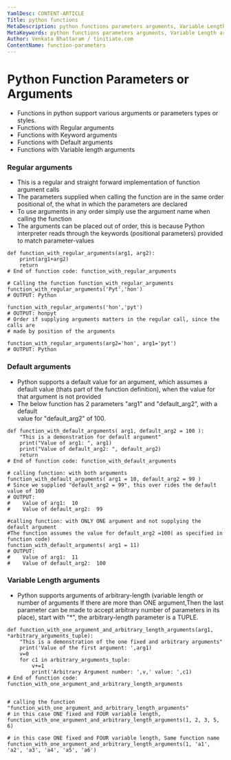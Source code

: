 ```yaml
---
YamlDesc: CONTENT-ARTICLE
Title: python functions
MetaDescription: python functions parameters arguments, Variable Length arguments, function with parameters, function with return value example code, tutorials
MetaKeywords: python functions parameters arguments, Variable Length arguments, function with parameters, function with return value example code, tutorials
Author: Venkata Bhattaram / tinitiate.com
ContentName: function-parameters
---
```



# Python Function Parameters or Arguments
* Functions in python support various arguments or parameters
  types or styles.
* Functions with Regular arguments
* Functions with Keyword arguments
* Functions with Default arguments
* Functions with Variable length arguments


### Regular arguments 
* This is a regular and straight forward implementation of function argument calls
* The parameters supplied when calling the function are in the same order
  positional of, the what in which the parameters are declared
* To use arguments in any order simply use the argument name when 
  calling the function
* The arguments can be placed out of order, this is because Python interpreter 
  reads through the keywords (positional parameters) provided to match
  parameter-values
```
def function_with_regular_arguments(arg1, arg2):
    print(arg1+arg2)
    return
# End of function code: function_with_regular_arguments

# Calling the function function_with_regular_arguments
function_with_regular_arguments('Pyt','hon')
# OUTPUT: Python

function_with_regular_arguments('hon','pyt')
# OUTPUT: honpyt
# Order if supplying arguments matters in the regular call, since the calls are 
# made by position of the arguments

function_with_regular_arguments(arg2='hon', arg1='pyt')
# OUTPUT: Python
```


### Default arguments 
* Python supports a default value for an argument, which assumes a default value 
  (thats part of the function definition), when the value for that argument 
  is not provided
* The below function has 2 parameters "arg1" and "default_arg2", with a default  
  value for "default_arg2" of 100.
```
def function_with_default_arguments( arg1, default_arg2 = 100 ):
    "This is a demonstration for default argument"
    print("Value of arg1: ", arg1)
    print("Value of default_arg2: ", default_arg2)
    return
# End of function code: function_with_default_arguments

# calling function: with both arguments 
function_with_default_arguments( arg1 = 10, default_arg2 = 99 )
# Since we supplied "default_arg2 = 99", this over rides the default value of 100
# OUTPUT:
#    Value of arg1:  10
#    Value of default_arg2:  99

#calling function: with ONLY ONE argument and not supplying the default argument
#The function assumes the value for default_arg2 =100( as specified in function code) 
function_with_default_arguments( arg1 = 11)
# OUTPUT:
#    Value of arg1:  11
#    Value of default_arg2:  100
```


### Variable Length arguments
* Python supports arguments of arbitrary-length (variable length or number of 
  arguments If there are more than ONE argument,Then the last parameter can be 
  made to accept arbitrary number of parameters in its place), start with "*",
  the arbitrary-length parameter is a TUPLE.
```
def function_with_one_argument_and_arbitrary_length_arguments(arg1, *arbitrary_arguments_tuple):
    "This is a demonstration of the one fixed and arbitrary arguments"
    print('Value of the first argument: ',arg1)
    v=0
    for c1 in arbitrary_arguments_tuple:
        v+=1
        print('Arbitrary Argument number: ',v,' value: ',c1)
# End of function code:  function_with_one_argument_and_arbitrary_length_arguments


# calling the function "function_with_one_argument_and_arbitrary_length_arguments"
# in this case ONE fixed and FOUR variable length,
function_with_one_argument_and_arbitrary_length_arguments(1, 2, 3, 5, 6)

# in this case ONE fixed and FOUR variable length, Same function name
function_with_one_argument_and_arbitrary_length_arguments(1, 'a1', 'a2', 'a3', 'a4', 'a5', 'a6')
```
